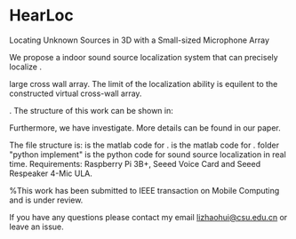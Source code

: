 # HearLoc
Locating Unknown Sources in 3D with a Small-sized Microphone Array

We propose a indoor sound source localization system that can precisely localize . 

large cross wall array. The limit of the localization ability is equilent to the constructed virtual cross-wall array. 

. The structure of this work can be shown in:


Furthermore, we have investigate. More details can be found in our paper. 

The file structure is:
is the matlab code for .
is the matlab code for .
folder "python implement" is the python code for sound source localization in real time. Requirements: Raspberry Pi 3B+, Seeed Voice Card and Seeed Respeaker 4-Mic ULA. 

%This work has been submitted to IEEE transaction on Mobile Computing and is under review. 

If you have any questions please contact my email lizhaohui@csu.edu.cn or leave an issue. 
